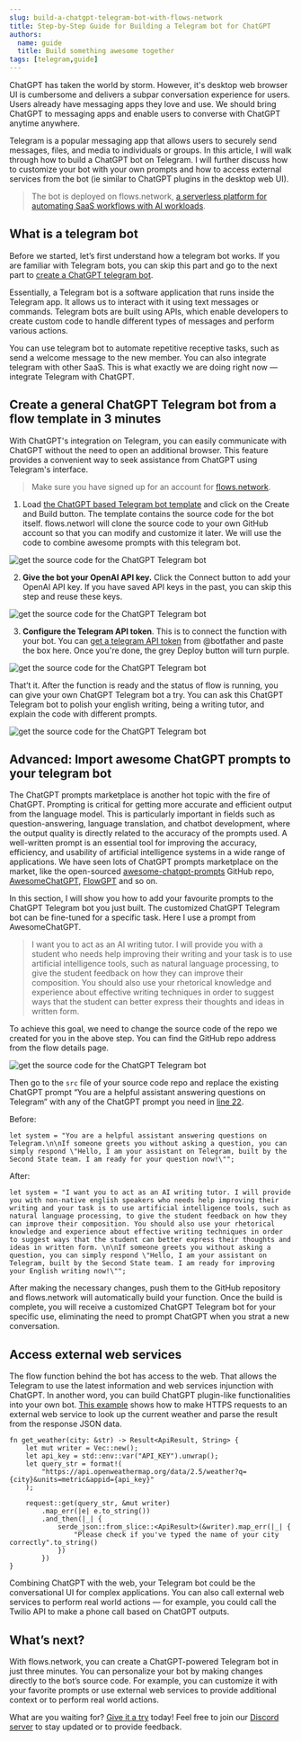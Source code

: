```yaml
---
slug: build-a-chatgpt-telegram-bot-with-flows-network
title: Step-by-Step Guide for Building a Telegram bot for ChatGPT
authors:
  name: guide
  title: Build something awesome together
tags: [telegram,guide]
---
```


ChatGPT has taken the world by storm. However, it's desktop web browser UI is cumbersome and delivers a subpar conversation experience for users. Users already have messaging apps they love and use. We should bring ChatGPT to messaging apps and enable users to converse with ChatGPT anytime anywhere. 

Telegram is a popular messaging app that allows users to securely send messages, files, and media to individuals or groups. In this article, I will walk through how to build a ChatGPT bot on Telegram. I will further discuss how to customize your bot with your own prompts and how to access external services from the bot (ie similar to ChatGPT plugins in the desktop web UI). 


> The bot is deployed on flows.network, [a serverless platform for automating SaaS workflows with AI workloads](https://flows.network/).



## What is a telegram bot

Before we started, let’s first understand how a telegram bot works. If you are familiar with Telegram bots, you can skip this part and go to the next part to [create a ChatGPT telegram bot](#create-a-general-chatgpt-telegram-bot-from-a-flow-template-in-3-minutes).

Essentially, a Telegram bot is a software application that runs inside the Telegram app. It allows us to interact with it using text messages or commands. Telegram bots are built using APIs, which enable developers to create custom code to handle different types of messages and perform various actions.

You can use telegram bot to automate repetitive receptive tasks, such as send a welcome message to the new member. You can also integrate telegram with other SaaS. This is what exactly we are doing right now — integrate Telegram with ChatGPT. 

## Create a general ChatGPT Telegram bot from a flow template in 3 minutes

With ChatGPT's integration on Telegram, you can easily communicate with ChatGPT without the need to open an additional browser. This feature provides a convenient way to seek assistance from ChatGPT using Telegram's interface.


> Make sure you have signed up for an account for [flows.network](https://flows.network/).


1. Load [the ChatGPT based Telegram bot template](https://flows.network/flow/createByTemplate/telegram-chatgpt-bot) and click on the Create and Build button. The template contains the source code for the bot itself. flows.networl will clone the source code to your own GitHub account so that you can modify and customize it later. We will use the code to combine awesome prompts with this telegram bot.

![get the source code for the ChatGPT Telegram bot](chatgpt-telegram-bot-01.png)

2. **Give the bot your OpenAI API key.** Click the Connect button to add your OpenAI API key. If you have saved API keys in the past, you can skip this step and reuse these keys.

![get the source code for the ChatGPT Telegram bot](chatgpt-telegram-bot-02.png)

3. **Configure the Telegram API token**. This is to connect the function with your bot. You can [get a telegram API token](https://flows.network/blog/how-to-get-a-telegram-bot-token) from @botfather and paste the box here. Once you're done, the grey Deploy button will turn purple.

![get the source code for the ChatGPT Telegram bot](chatgpt-telegram-bot-03.png)


That’t it. After the function is ready and the status of flow is running, you can give your own ChatGPT Telegram bot a try. You can ask this ChatGPT Telegram bot to polish your english writing, being a writing tutor, and explain the code with different prompts.

![get the source code for the ChatGPT Telegram bot](chatgpt-telegram-bot-04.png)


## Advanced: Import awesome ChatGPT prompts to your telegram bot

The ChatGPT prompts marketplace is another hot topic with the fire of ChatGPT. Prompting is critical for getting more accurate and efficient output from the language model. This is particularly important in fields such as question-answering, language translation, and chatbot development, where the output quality is directly related to the accuracy of the prompts used. A well-written prompt is an essential tool for improving the accuracy, efficiency, and usability of artificial intelligence systems in a wide range of applications. We have seen lots of ChatGPT prompts marketplace on the market, like the open-sourced [awesome-chatgpt-prompts](https://github.com/f/awesome-chatgpt-prompts) GitHub repo, [AwesomeChatGPT,](https://www.awesomegptprompts.com/) [FlowGPT](https://flowgpt.com/) and so on.

In this section, I will show you how to add your favourite prompts to the ChatGPT Telegram bot you just built. The customized ChatGPT Telegram bot can be fine-tuned for a specific task. Here I use a prompt from AwesomeChatGPT.

> I want you to act as an AI writing tutor. I will provide you with a student who needs help improving their writing and your task is to use artificial intelligence tools, such as natural language processing, to give the student feedback on how they can improve their composition. You should also use your rhetorical knowledge and experience about effective writing techniques in order to suggest ways that the student can better express their thoughts and ideas in written form.

To achieve this goal, we need to change the source code of the repo we created for you in the above step. You can find the GitHub repo address from the flow details page. 

 ![get the source code for the ChatGPT Telegram bot](chatgpt-telegram-bot-05.jpg)
 
Then go to the `src` file of your source code repo and replace the existing ChatGPT prompt “You are a helpful assistant answering questions on Telegram” with any of the ChatGPT prompt you need in [line 22](https://github.com/flows-network/telegram-gpt/blob/main/src/lib.rs#L22). 

Before:

```
let system = "You are a helpful assistant answering questions on Telegram.\n\nIf someone greets you without asking a question, you can simply respond \"Hello, I am your assistant on Telegram, built by the Second State team. I am ready for your question now!\"";
```

After:

```
let system = "I want you to act as an AI writing tutor. I will provide you with non-native english speakers who needs help improving their writing and your task is to use artificial intelligence tools, such as natural language processing, to give the student feedback on how they can improve their composition. You should also use your rhetorical knowledge and experience about effective writing techniques in order to suggest ways that the student can better express their thoughts and ideas in written form. \n\nIf someone greets you without asking a question, you can simply respond \"Hello, I am your assistant on Telegram, built by the Second State team. I am ready for improving your English writing now!\"";
```


After making the necessary changes, push them to the GitHub repository and flows.network will automatically build your function. Once the build is complete, you will receive a customized ChatGPT Telegram bot for your specific use, eliminating the need to prompt ChatGPT when you strat a new conversation.


## Access external web services

The flow function behind the bot has access to the web. That allows the Telegram to use the latest information and web services injunction with ChatGPT. In another word, you can build ChatGPT plugin-like functionalities into your own bot. [This example](https://github.com/flows-network/weather-lookup/blob/main/src/lib.rs) shows how to make HTTPS requests to an external web service to look up the current weather and parse the result from the response JSON data. 


```
fn get_weather(city: &str) -> Result<ApiResult, String> {
    let mut writer = Vec::new();
    let api_key = std::env::var("API_KEY").unwrap();
    let query_str = format!(
        "https://api.openweathermap.org/data/2.5/weather?q={city}&units=metric&appid={api_key}"
    );

    request::get(query_str, &mut writer)
        .map_err(|e| e.to_string())
        .and_then(|_| {
            serde_json::from_slice::<ApiResult>(&writer).map_err(|_| {
                "Please check if you've typed the name of your city correctly".to_string()
            })
        })
}
```


Combining ChatGPT with the web, your Telegram bot could be the conversational UI for complex applications. You can also call external web services to perform real world actions — for example, you could call the Twilio API to make a phone call based on ChatGPT outputs. 


## What’s next?

With flows.network, you can create a ChatGPT-powered Telegram bot in just three minutes. You can personalize your bot by making changes directly to the bot’s source code. For example, you can  customize it with your favorite prompts or use external web services to provide additional context or to perform real world actions.

What are you waiting for? [Give it a try](https://flows.network/flow/createByTemplate/telegram-chatgpt-bot) today! Feel free to join our [Discord server](https://discord.gg/ccZn9ZMfFf) to stay updated or to provide feedback.


